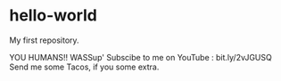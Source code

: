 # hello-world
My first repository.

YOU HUMANS!! WASSup'
Subscibe to me on YouTube : bit.ly/2vJGUSQ
Send me some Tacos, if you some extra.
